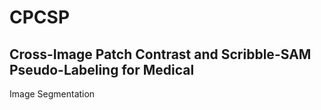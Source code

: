 # CPCSP
## Cross-Image Patch Contrast and Scribble-SAM Pseudo-Labeling for Medical
Image Segmentation
